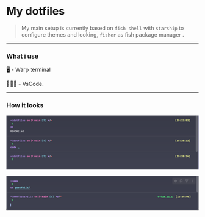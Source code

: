 # My dotfiles

> My main setup is currently based on `fish shell` with `starship` to configure themes and looking, `fisher` as fish package manager .

---
### What i use
🖥️ - Warp terminal

🧑🏻‍💻 - VsCode.

---
### How it looks

![Image](./assets/Screenshot%202024-03-05%20at%2015.33.11.png)

![Image](./assets/Screenshot%202024-03-05%20at%2015.36.51.png)